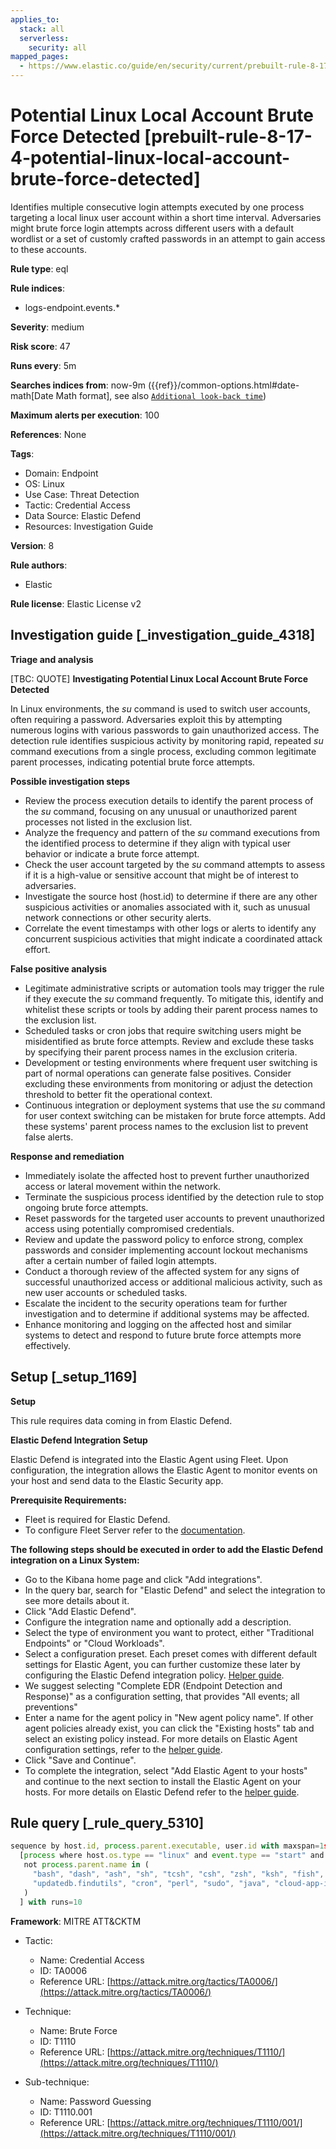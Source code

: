 ```yaml
---
applies_to:
  stack: all
  serverless:
    security: all
mapped_pages:
  - https://www.elastic.co/guide/en/security/current/prebuilt-rule-8-17-4-potential-linux-local-account-brute-force-detected.html
---
```


# Potential Linux Local Account Brute Force Detected [prebuilt-rule-8-17-4-potential-linux-local-account-brute-force-detected]

Identifies multiple consecutive login attempts executed by one process targeting a local linux user account within a short time interval. Adversaries might brute force login attempts across different users with a default wordlist or a set of customly crafted passwords in an attempt to gain access to these accounts.

**Rule type**: eql

**Rule indices**:

* logs-endpoint.events.*

**Severity**: medium

**Risk score**: 47

**Runs every**: 5m

**Searches indices from**: now-9m ({{ref}}/common-options.html#date-math[Date Math format], see also [`Additional look-back time`](docs-content://solutions/security/detect-and-alert/create-detection-rule.md#rule-schedule))

**Maximum alerts per execution**: 100

**References**: None

**Tags**:

* Domain: Endpoint
* OS: Linux
* Use Case: Threat Detection
* Tactic: Credential Access
* Data Source: Elastic Defend
* Resources: Investigation Guide

**Version**: 8

**Rule authors**:

* Elastic

**Rule license**: Elastic License v2

## Investigation guide [_investigation_guide_4318]

**Triage and analysis**

[TBC: QUOTE]
**Investigating Potential Linux Local Account Brute Force Detected**

In Linux environments, the *su* command is used to switch user accounts, often requiring a password. Adversaries exploit this by attempting numerous logins with various passwords to gain unauthorized access. The detection rule identifies suspicious activity by monitoring rapid, repeated *su* command executions from a single process, excluding common legitimate parent processes, indicating potential brute force attempts.

**Possible investigation steps**

* Review the process execution details to identify the parent process of the *su* command, focusing on any unusual or unauthorized parent processes not listed in the exclusion list.
* Analyze the frequency and pattern of the *su* command executions from the identified process to determine if they align with typical user behavior or indicate a brute force attempt.
* Check the user account targeted by the *su* command attempts to assess if it is a high-value or sensitive account that might be of interest to adversaries.
* Investigate the source host (host.id) to determine if there are any other suspicious activities or anomalies associated with it, such as unusual network connections or other security alerts.
* Correlate the event timestamps with other logs or alerts to identify any concurrent suspicious activities that might indicate a coordinated attack effort.

**False positive analysis**

* Legitimate administrative scripts or automation tools may trigger the rule if they execute the *su* command frequently. To mitigate this, identify and whitelist these scripts or tools by adding their parent process names to the exclusion list.
* Scheduled tasks or cron jobs that require switching users might be misidentified as brute force attempts. Review and exclude these tasks by specifying their parent process names in the exclusion criteria.
* Development or testing environments where frequent user switching is part of normal operations can generate false positives. Consider excluding these environments from monitoring or adjust the detection threshold to better fit the operational context.
* Continuous integration or deployment systems that use the *su* command for user context switching can be mistaken for brute force attempts. Add these systems' parent process names to the exclusion list to prevent false alerts.

**Response and remediation**

* Immediately isolate the affected host to prevent further unauthorized access or lateral movement within the network.
* Terminate the suspicious process identified by the detection rule to stop ongoing brute force attempts.
* Reset passwords for the targeted user accounts to prevent unauthorized access using potentially compromised credentials.
* Review and update the password policy to enforce strong, complex passwords and consider implementing account lockout mechanisms after a certain number of failed login attempts.
* Conduct a thorough review of the affected system for any signs of successful unauthorized access or additional malicious activity, such as new user accounts or scheduled tasks.
* Escalate the incident to the security operations team for further investigation and to determine if additional systems may be affected.
* Enhance monitoring and logging on the affected host and similar systems to detect and respond to future brute force attempts more effectively.


## Setup [_setup_1169]

**Setup**

This rule requires data coming in from Elastic Defend.

**Elastic Defend Integration Setup**

Elastic Defend is integrated into the Elastic Agent using Fleet. Upon configuration, the integration allows the Elastic Agent to monitor events on your host and send data to the Elastic Security app.

**Prerequisite Requirements:**

* Fleet is required for Elastic Defend.
* To configure Fleet Server refer to the [documentation](docs-content://reference/ingestion-tools/fleet/fleet-server.md).

**The following steps should be executed in order to add the Elastic Defend integration on a Linux System:**

* Go to the Kibana home page and click "Add integrations".
* In the query bar, search for "Elastic Defend" and select the integration to see more details about it.
* Click "Add Elastic Defend".
* Configure the integration name and optionally add a description.
* Select the type of environment you want to protect, either "Traditional Endpoints" or "Cloud Workloads".
* Select a configuration preset. Each preset comes with different default settings for Elastic Agent, you can further customize these later by configuring the Elastic Defend integration policy. [Helper guide](docs-content://solutions/security/configure-elastic-defend/configure-an-integration-policy-for-elastic-defend.md).
* We suggest selecting "Complete EDR (Endpoint Detection and Response)" as a configuration setting, that provides "All events; all preventions"
* Enter a name for the agent policy in "New agent policy name". If other agent policies already exist, you can click the "Existing hosts" tab and select an existing policy instead. For more details on Elastic Agent configuration settings, refer to the [helper guide](docs-content://reference/ingestion-tools/fleet/agent-policy.md).
* Click "Save and Continue".
* To complete the integration, select "Add Elastic Agent to your hosts" and continue to the next section to install the Elastic Agent on your hosts. For more details on Elastic Defend refer to the [helper guide](docs-content://solutions/security/configure-elastic-defend/install-elastic-defend.md).


## Rule query [_rule_query_5310]

```js
sequence by host.id, process.parent.executable, user.id with maxspan=1s
  [process where host.os.type == "linux" and event.type == "start" and event.action == "exec" and process.name == "su" and
   not process.parent.name in (
     "bash", "dash", "ash", "sh", "tcsh", "csh", "zsh", "ksh", "fish", "clickhouse-server", "ma", "gitlab-runner",
     "updatedb.findutils", "cron", "perl", "sudo", "java", "cloud-app-identify", "ambari-sudo.sh"
   )
  ] with runs=10
```

**Framework**: MITRE ATT&CKTM

* Tactic:

    * Name: Credential Access
    * ID: TA0006
    * Reference URL: [https://attack.mitre.org/tactics/TA0006/](https://attack.mitre.org/tactics/TA0006/)

* Technique:

    * Name: Brute Force
    * ID: T1110
    * Reference URL: [https://attack.mitre.org/techniques/T1110/](https://attack.mitre.org/techniques/T1110/)

* Sub-technique:

    * Name: Password Guessing
    * ID: T1110.001
    * Reference URL: [https://attack.mitre.org/techniques/T1110/001/](https://attack.mitre.org/techniques/T1110/001/)



